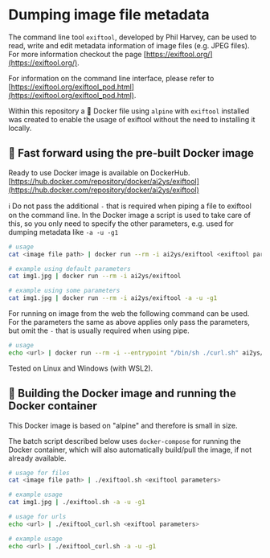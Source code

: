 # Dumping image file metadata
The command line tool `exiftool`, developed by Phil Harvey, can be used to read, write and edit metadata information of image files (e.g. JPEG files). 
For more information checkout the page [https://exiftool.org/](https://exiftool.org/). 

For information on the command line interface, please refer to [https://exiftool.org/exiftool_pod.html](https://exiftool.org/exiftool_pod.html).

Within this repository a 🐳 Docker file using `alpine` with `exiftool` installed was created to enable the usage of exiftool without the need to installing it locally.  

<!--
## 🐧 Installing `exiftool` on Ubuntu/Debian locally
```bash
sudo apt-get update
sudo apt-get install -y exiftool
```
--> 

## 🐳 Fast forward using the pre-built Docker image
Ready to use Docker image is available on DockerHub.
[https://hub.docker.com/repository/docker/ai2ys/exiftool](https://hub.docker.com/repository/docker/ai2ys/exiftool)

ℹ️ Do not pass the additional `-` that is required when piping a file to exiftool on the command line. In the Docker image a script is used to take care of this, so you only need to specify the other parameters, e.g. used for dumping metadata like `-a -u -g1` 

```bash
# usage
cat <image file path> | docker run --rm -i ai2ys/exiftool <exiftool parameters>

# example using default parameters
cat img1.jpg | docker run --rm -i ai2ys/exiftool

# example using some parameters
cat img1.jpg | docker run --rm -i ai2ys/exiftool -a -u -g1
```

For running on image from the web the following command can be used. For the parameters the same as above applies only pass the parameters, but omit the `-` that is usually required when using pipe.

```bash
# usage
echo <url> | docker run --rm -i --entrypoint "/bin/sh ./curl.sh" ai2ys/exiftool <exiftool parameters>
```

Tested on Linux and Windows (with WSL2).

## 🐳 Building the Docker image and running the Docker container
This Docker image is based on "alpine" and therefore is small in size.

The batch script described below uses `docker-compose` for running the Docker container, which will also automatically build/pull the image, if not already available. 


```bash
# usage for files
cat <image file path> | ./exiftool.sh <exiftool parameters>

# example usage
cat img1.jpg | ./exiftool.sh -a -u -g1
```

```bash
# usage for urls
echo <url> | ./exiftool_curl.sh <exiftool parameters>

# example usage
echo <url> | ./exiftool_curl.sh -a -u -g1
```

